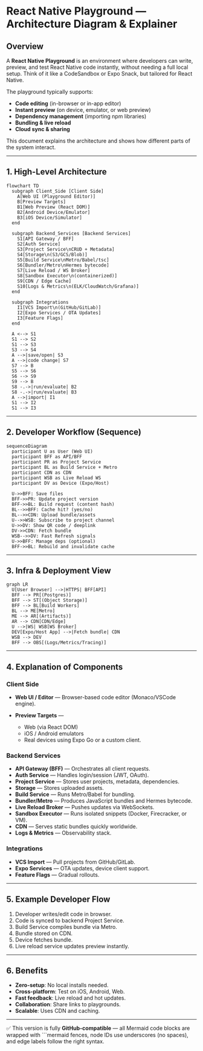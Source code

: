 # React Native Playground — Architecture Diagram & Explainer

## Overview

A **React Native Playground** is an environment where developers can write, preview, and test React Native code instantly, without needing a full local setup. Think of it like a CodeSandbox or Expo Snack, but tailored for React Native.

The playground typically supports:

* **Code editing** (in-browser or in-app editor)
* **Instant preview** (on device, emulator, or web preview)
* **Dependency management** (importing npm libraries)
* **Bundling & live reload**
* **Cloud sync & sharing**

This document explains the architecture and shows how different parts of the system interact.

---

## 1. High-Level Architecture

```mermaid
flowchart TD
  subgraph Client_Side [Client Side]
    A[Web UI (Playground Editor)]
    B[Preview Targets]
    B1[Web Preview (React DOM)]
    B2[Android Device/Emulator]
    B3[iOS Device/Simulator]
  end

  subgraph Backend_Services [Backend Services]
    S1[API Gateway / BFF]
    S2[Auth Service]
    S3[Project Service\nCRUD + Metadata]
    S4[Storage\n(S3/GCS/Blob)]
    S5[Build Service\nMetro/Babel/tsc]
    S6[Bundler/Metro\nHermes bytecode]
    S7[Live Reload / WS Broker]
    S8[Sandbox Executor\n(containerized)]
    S9[CDN / Edge Cache]
    S10[Logs & Metrics\n(ELK/CloudWatch/Grafana)]
  end

  subgraph Integrations
    I1[VCS Import\n(GitHub/GitLab)]
    I2[Expo Services / OTA Updates]
    I3[Feature Flags]
  end

  A <--> S1
  S1 --> S2
  S1 --> S3
  S3 --> S4
  A -->|save/open| S3
  A -->|code change| S7
  S7 --> B
  S5 --> S6
  S6 --> S9
  S9 --> B
  S8 -.->|run/evaluate| B2
  S8 -.->|run/evaluate| B3
  A -->|import| I1
  S1 --> I2
  S1 --> I3
```

---

## 2. Developer Workflow (Sequence)

```mermaid
sequenceDiagram
  participant U as User (Web UI)
  participant BFF as API/BFF
  participant PR as Project Service
  participant BL as Build Service + Metro
  participant CDN as CDN
  participant WSB as Live Reload WS
  participant DV as Device (Expo/Host)

  U->>BFF: Save files
  BFF->>PR: Update project version
  BFF->>BL: Build request (content hash)
  BL-->>BFF: Cache hit? (yes/no)
  BL-->>CDN: Upload bundle/assets
  U-->>WSB: Subscribe to project channel
  U->>DV: Show QR code / deeplink
  DV->>CDN: Fetch bundle
  WSB-->>DV: Fast Refresh signals
  U->>BFF: Manage deps (optional)
  BFF->>BL: Rebuild and invalidate cache
```

---

## 3. Infra & Deployment View

```mermaid
graph LR
  U[User Browser] -->|HTTPS| BFF[API]
  BFF --> PR[(Postgres)]
  BFF --> ST[(Object Storage)]
  BFF --> BL[Build Workers]
  BL --> ME[Metro]
  ME --> AR[(Artifacts)]
  AR --> CDN[CDN/Edge]
  U -->|WS| WSB[WS Broker]
  DEV[Expo/Host App] -->|Fetch bundle| CDN
  WSB --> DEV
  BFF --> OBS[(Logs/Metrics/Tracing)]
```

---

## 4. Explanation of Components

### Client Side

* **Web UI / Editor** — Browser-based code editor (Monaco/VSCode engine).
* **Preview Targets** —

  * Web (via React DOM)
  * iOS / Android emulators
  * Real devices using Expo Go or a custom client.

### Backend Services

* **API Gateway (BFF)** — Orchestrates all client requests.
* **Auth Service** — Handles login/session (JWT, OAuth).
* **Project Service** — Stores user projects, metadata, dependencies.
* **Storage** — Stores uploaded assets.
* **Build Service** — Runs Metro/Babel for bundling.
* **Bundler/Metro** — Produces JavaScript bundles and Hermes bytecode.
* **Live Reload Broker** — Pushes updates via WebSockets.
* **Sandbox Executor** — Runs isolated snippets (Docker, Firecracker, or VM).
* **CDN** — Serves static bundles quickly worldwide.
* **Logs & Metrics** — Observability stack.

### Integrations

* **VCS Import** — Pull projects from GitHub/GitLab.
* **Expo Services** — OTA updates, device client support.
* **Feature Flags** — Gradual rollouts.

---

## 5. Example Developer Flow

1. Developer writes/edit code in browser.
2. Code is synced to backend Project Service.
3. Build Service compiles bundle via Metro.
4. Bundle stored on CDN.
5. Device fetches bundle.
6. Live reload service updates preview instantly.

---

## 6. Benefits

* **Zero-setup**: No local installs needed.
* **Cross-platform**: Test on iOS, Android, Web.
* **Fast feedback**: Live reload and hot updates.
* **Collaboration**: Share links to playgrounds.
* **Scalable**: Uses CDN and caching.

---

✅ This version is fully **GitHub-compatible** — all Mermaid code blocks are wrapped with \`\`\`mermaid fences, node IDs use underscores (no spaces), and edge labels follow the right syntax.
